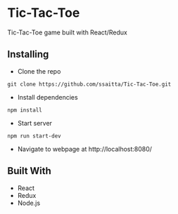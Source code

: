 # Tic-Tac-Toe
Tic-Tac-Toe game built with React/Redux

## Installing
* Clone the repo
```
git clone https://github.com/ssaitta/Tic-Tac-Toe.git
```
* Install dependencies
```
npm install
```
* Start server
```
npm run start-dev
```
* Navigate to webpage at http://localhost:8080/

## Built With
* React
* Redux
* Node.js
